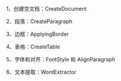 1、创建空文档：CreateDocument

2、段落：CreateParagraph

3、边框：ApplyingBorder

4、表格：CreateTable 

5、字体和对齐：FontStyle 和 AlignParagraph 

6、文本提取：WordExtractor  